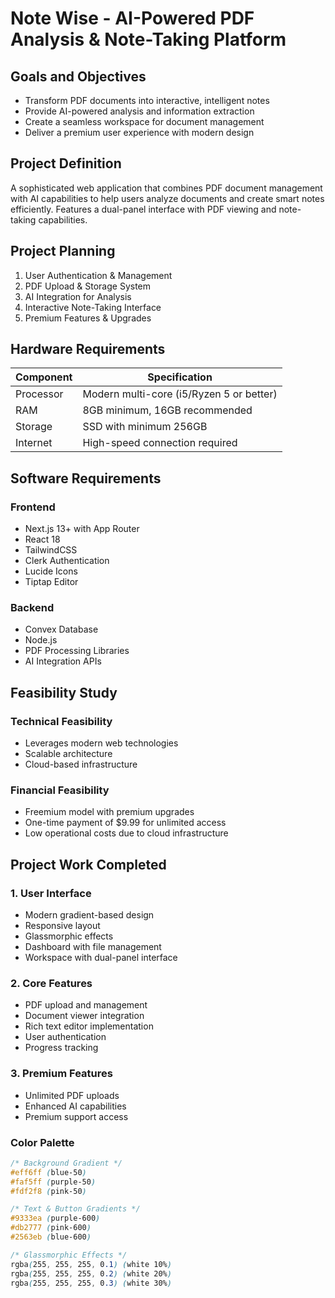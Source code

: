 # Note Wise - AI-Powered PDF Analysis & Note-Taking Platform

## Goals and Objectives
- Transform PDF documents into interactive, intelligent notes
- Provide AI-powered analysis and information extraction 
- Create a seamless workspace for document management
- Deliver a premium user experience with modern design

## Project Definition
A sophisticated web application that combines PDF document management with AI capabilities to help users analyze documents and create smart notes efficiently. Features a dual-panel interface with PDF viewing and note-taking capabilities.

## Project Planning
1. User Authentication & Management
2. PDF Upload & Storage System  
3. AI Integration for Analysis
4. Interactive Note-Taking Interface
5. Premium Features & Upgrades

## Hardware Requirements
| Component | Specification |
|-----------|--------------|
| Processor | Modern multi-core (i5/Ryzen 5 or better) |
| RAM | 8GB minimum, 16GB recommended |
| Storage | SSD with minimum 256GB |
| Internet | High-speed connection required |

## Software Requirements
### Frontend
- Next.js 13+ with App Router
- React 18
- TailwindCSS
- Clerk Authentication
- Lucide Icons
- Tiptap Editor

### Backend
- Convex Database
- Node.js
- PDF Processing Libraries
- AI Integration APIs

## Feasibility Study

### Technical Feasibility
- Leverages modern web technologies
- Scalable architecture
- Cloud-based infrastructure

### Financial Feasibility  
- Freemium model with premium upgrades
- One-time payment of $9.99 for unlimited access
- Low operational costs due to cloud infrastructure

## Project Work Completed

### 1. User Interface
- Modern gradient-based design
- Responsive layout
- Glassmorphic effects
- Dashboard with file management
- Workspace with dual-panel interface

### 2. Core Features
- PDF upload and management
- Document viewer integration
- Rich text editor implementation
- User authentication
- Progress tracking

### 3. Premium Features
- Unlimited PDF uploads
- Enhanced AI capabilities
- Premium support access

### Color Palette
```css
/* Background Gradient */
#eff6ff (blue-50)
#faf5ff (purple-50) 
#fdf2f8 (pink-50)

/* Text & Button Gradients */
#9333ea (purple-600)
#db2777 (pink-600)
#2563eb (blue-600)

/* Glassmorphic Effects */
rgba(255, 255, 255, 0.1) (white 10%)
rgba(255, 255, 255, 0.2) (white 20%)
rgba(255, 255, 255, 0.3) (white 30%)
